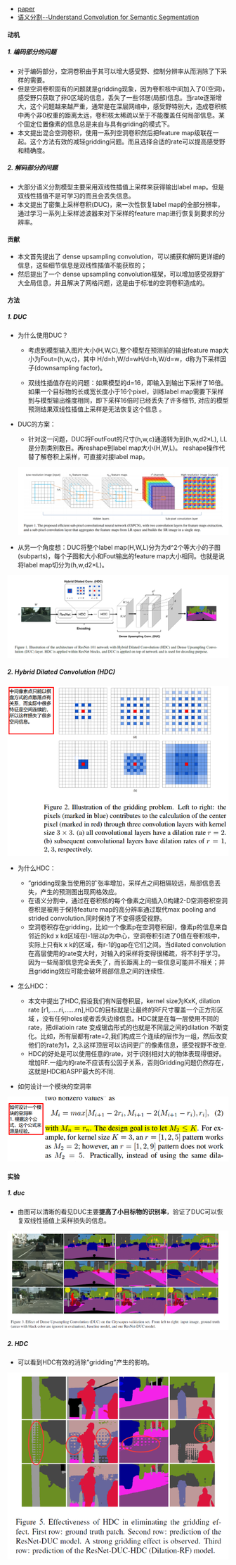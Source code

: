 * [paper](paper/2018-Understanding%20Convolution%20for%20Semantic%20Segmentation.pdf)
* [语义分割--Understand Convolution for Semantic Segmentation](https://blog.csdn.net/u011974639/article/details/79460893)

#### 动机

##### 1. 编码部分的问题

* 对于编码部分，空洞卷积由于其可以增大感受野、控制分辨率从而消除了下采样的需要。
* 但是空洞卷积固有的问题就是gridding现象，因为卷积核中间加入了0(空洞)，感受野只获取了非0区域的信息，丢失了一些邻居(局部)信息。当rate逐渐增大，这个问题越来越严重，通常是在深层网络中，感受野特别大，造成卷积核中两个非0权重的距离太远，卷积核太稀疏以至于不能覆盖任何局部信息。某个固定位置像素的信息总是来自与具有griding的模式下。
* 本文提出混合空洞卷积，使用一系列空洞卷积然后把feature map级联在一起。这个方法有效的减轻gridding问题。而且选择合适的rate可以提高感受野和精确度。

##### 2. 解码部分的问题
* 大部分语义分割模型主要采用双线性插值上采样来获得输出label map。但是双线性插值不是可学习的而且会丢失信息。
* 本文提出了密集上采样卷积(DUC)，来一次性恢复label map的全部分辨率，通过学习一系列上采样滤波器来对下采样的feature map进行恢复到要求的分辨率。

#### 贡献

* 本文首先提出了 dense upsampling convolution，可以捕获和解码更详细的信息，这些细节信息是双线性插值不能获取的；
* 然后提出了一个 dense upsampling convolution框架，可以增加感受视野扩大全局信息，并且解决了网格问题，这是由于标准的空洞卷积造成的。

#### 方法

##### 1. DUC

* 为什么使用DUC？

  * 考虑到模型输入图片大小(H,W,C),整个模型在预测前的输出feature map大小为Fout=(h,w,c)，其中 H/d=h,W/d=wH/d=h,W/d=w，d称为下采样因子(downsampling factor)。

  * 双线性插值存在的问题：如果模型的d=16，即输入到输出下采样了16倍。如果一个目标物的长或宽长度小于16个pixel，训练label map需要下采样到与模型输出维度相同，即下采样16倍时已经丢失了许多细节, 对应的模型预测结果双线性插值上采样是无法恢复这个信息 。

* DUC的方案：

  * 针对这一问题，DUC将FoutFout的尺寸(h,w,c)通道转为到(h,w,d2×L), LL是分割类别数目。再reshape到label map大小(H,W,L)。 reshape操作代替了解卷积上采样，可直接对接label map。

  ![mark](readme/Understand_Convolution_for_Segmentation_DUC_01.png)

* 从另一个角度想：DUC将整个label map(H,W,L)分为为d^2个等大小的子图(subparts)，每个子图和大小和Fout输出的feature map大小相同。也就是说将label map切分为(h,w,d2×L)。

![mark](readme/Understand_Convolution_for_Segmentation_DUC_02.png)

##### 2.  Hybrid Dilated Convolution (HDC)

![1541308611640](readme/Understand_Convolution_for_Segmentation_HDC_01.png)

* 为什么HDC：
  * ”gridding现象当使用的扩张率增加，采样点之间相隔较远，局部信息丢失，产生的预测图出现网格效应。
  * 在语义分割中，通过在卷积核的每个像素之间插入0构建2-D空洞卷积空洞卷积是被用于保持feature map的高分辨率通过取代max pooling and strided convolution.同时保持了不变得感受视野。
  * 空洞卷积存在gridding，比如一个像素p在空洞卷积层l，像素p的信息来自邻近的kd x kd区域在l-1层以p为中心，空洞卷积引进了0值在卷积核中，实际上只有k x k的区域，有r-1的gap在它们之间。当dilated convolution在高层使用的rate变大时，对输入的采样将变得很稀疏，将不利于学习。因为一些局部信息完全丢失了，而长距离上的一些信息可能并不相关；并且gridding效应可能会破坏局部信息之间的连续性.

* 怎么HDC：
  * 本文中提出了HDC,假设我们有N层卷积层，kernel size为KxK, dilation rate [r1,.....ri,......rn],HDC的目标就是让最终的RF尺寸覆盖一个正方形区域 ，没有任何holes或者丢失边缘信息。HDC就是在每一层使用不同的rate，把dilatioin rate 变成锯齿形式的也就是不同层之间的dilation 不断变化。比如，所有层都有rate=2,我们构成三个连续的层作为一组，然后改变他们的rate为1，2,3.这样顶层可以访问更广的像素信息，感受视野不改变.
  * HDC的好处是可以使用任意的rate，对于识别相对大的物体表现得很好。增加RF.一组内的rate不应该有公因子关系，否则Gridding问题仍然存在，这就是HDC和ASPP最大的不同.
* 如何设计一个模块的空洞率

![1541307662929](readme/Understand_Convolution_for_Segmentation_HDC_如何设计一个模块的空洞率.png)

#### 实验

##### 1. duc

* 由图可以清晰的看见DUC主要**提高了小目标物的识别率**，验证了DUC可以恢复双线性插值上采样损失的信息。

![mark](readme/Understand_Convolution_for_Segmentation_DUC_实验.png)

##### 2. HDC

* 可以看到HDC有效的消除”gridding”产生的影响。

![mark](readme/Understand_Convolution_for_Segmentation_HDC_实验.png)
